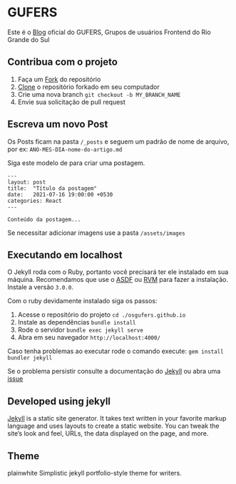# GUFERS

Este é o [Blog](https://osgufers.github.io/) oficial do GUFERS, Grupos de usuários Frontend do Rio Grande do Sul

## Contribua com o projeto

1. Faça um [Fork](https://help.github.com/articles/fork-a-repo/) do repositório
2. [Clone](https://help.github.com/articles/cloning-a-repository/) o repositório forkado em seu computador
3. Crie uma nova branch `git checkout -b MY_BRANCH_NAME`
4. Envie sua solicitação de pull request

## Escreva um novo Post

Os Posts ficam na pasta `/_posts` e seguem um padrão de nome de arquivo, por ex: `ANO-MES-DIA-nome-do-artigo.md` 

Siga este modelo de para criar uma postagem.

```
---
layout: post
title:  "Título da postagem"
date:   2021-07-16 19:00:00 +0530
categories: React
---

Conteúdo da postagem...
```

Se necessitar adicionar imagens use a pasta `/assets/images`

## Executando em localhost

O Jekyll roda com o Ruby, portanto você precisará ter ele instalado em sua máquina. Recomendamos que use o [ASDF](https://github.com/asdf-vm/asdf-ruby) ou [RVM](https://rvm.io/) para fazer a instalação. Instale a versão `3.0.0`.

Com o ruby devidamente instalado siga os passos:

1. Acesse o repositório do projeto
    `cd ./osgufers.github.io`
2. Instale as dependências
    `bundle install`
3. Rode o  servidor
    `bundle exec jekyll serve`
4. Abra em seu navegador `http://localhost:4000/`


Caso tenha problemas ao executar rode o comando execute:
    `gem install bundler jekyll`

Se o problema persistir consulte a documentação do [Jekyll](https://jekyllrb.com/) ou abra uma [issue](https://github.com/osgufers/osgufers.github.io/issues)

## Developed using jekyll

[Jekyll](https://jekyllrb.com/) is a static site generator. It takes text written in your favorite markup language and uses layouts to create a static website. You can tweak the site’s look and feel, URLs, the data displayed on the page, and more.

## Theme
plainwhite
Simplistic jekyll portfolio-style theme for writers.
